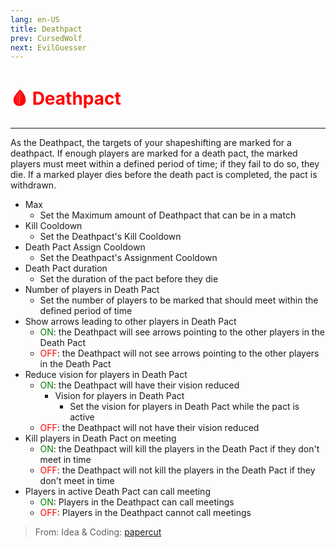 ```yaml
---
lang: en-US
title: Deathpact
prev: CursedWolf
next: EvilGuesser
---
```


# <font color=red>🩸 <b>Deathpact</b></font> <Badge text="Killing" type="tip" vertical="middle"/>
---

As the Deathpact, the targets of your shapeshifting are marked for a deathpact. If enough players are marked for a death pact, the marked players must meet within a defined period of time; if they fail to do so, they die. If a marked player dies before the death pact is completed, the pact is withdrawn.

* Max
  * Set the Maximum amount of Deathpact that can be in a match
* Kill Cooldown
  * Set the Deathpact's Kill Cooldown
* Death Pact Assign Cooldown
  * Set the Deathpact's Assignment Cooldown
* Death Pact duration
  * Set the duration of the pact before they die
* Number of players in Death Pact
  * Set the number of players to be marked that should meet within the defined period of time
* Show arrows leading to other players in Death Pact
  * <font color=green>ON</font>: the Deathpact will see arrows pointing to the other players in the Death Pact
  * <font color=red>OFF</font>: the Deathpact will not see arrows pointing to the other players in the Death Pact
* Reduce vision for players in Death Pact
  * <font color=green>ON</font>: the Deathpact will have their vision reduced
    * Vision for players in Death Pact
      * Set the vision for players in Death Pact while the pact is active
  * <font color=red>OFF</font>: the Deathpact will not have their vision reduced
* Kill players in Death Pact on meeting
  * <font color=green>ON</font>: the Deathpact will kill the players in the Death Pact if they don't meet in time
  * <font color=red>OFF</font>: the Deathpact will not kill the players in the Death Pact if they don't meet in time
* Players in active Death Pact can call meeting
  * <font color=green>ON</font>: Players in the Deathpact can call meetings
  * <font color=red>OFF</font>: Players in the Deathpact cannot call meetings

> From: Idea & Coding: [papercut](https://github.com/lars-wu)
